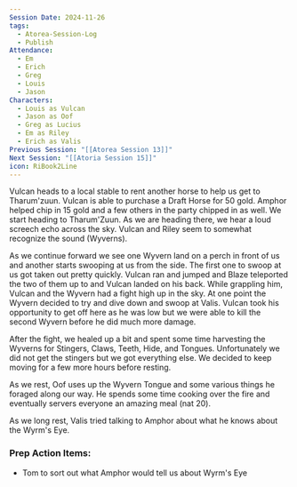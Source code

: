 ```yaml
---
Session Date: 2024-11-26
tags:
  - Atorea-Session-Log
  - Publish
Attendance:
  - Em
  - Erich
  - Greg
  - Louis
  - Jason
Characters:
  - Louis as Vulcan
  - Jason as Oof
  - Greg as Lucius
  - Em as Riley
  - Erich as Valis
Previous Session: "[[Atorea Session 13]]"
Next Session: "[[Atoria Session 15]]"
icon: RiBook2Line
---
```

Vulcan heads to a local stable to rent another horse to help us get to Tharum'zuun. Vulcan is able to purchase a Draft Horse for 50 gold. 
Amphor helped chip in 15 gold and a few others in the party chipped in as well. We start heading to Tharum'Zuun. As we are heading there, we hear a loud screech echo across the sky. Vulcan and Riley seem to somewhat recognize the sound (Wyverns).

As we continue forward we see one Wyvern land on a perch in front of us and another starts swooping at us from the side. The first one to swoop at us got taken out pretty quickly. Vulcan ran and jumped and Blaze teleported the two of them up to and Vulcan landed on his back. While grappling him, Vulcan and the Wyvern had a fight high up in the sky. At one point the Wyvern decided to try and dive down and swoop at Valis. Vulcan took his opportunity to get off here as he was low but we were able to kill the second Wyvern before he did much more damage. 

After the fight, we healed up a bit and spent some time harvesting the Wyverns for Stingers, Claws, Teeth, Hide, and Tongues. Unfortunately we did not get the stingers but we got everything else. We decided to keep moving for a few more hours before resting. 

As we rest, Oof uses up the Wyvern Tongue and some various things he foraged along our way. He spends some time cooking over the fire and eventually servers everyone an amazing meal (nat 20). 

As we long rest, Valis tried talking to Amphor about what he knows about the Wyrm's Eye. 



### Prep Action Items:
- Tom to sort out what Amphor would tell us about Wyrm's Eye


